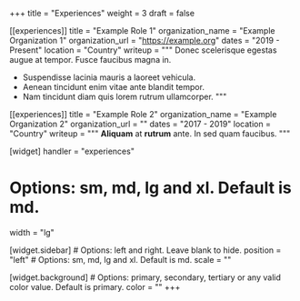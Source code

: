 +++
title = "Experiences"
weight = 3
draft = false

[[experiences]]
    title = "Example Role 1"
    organization_name = "Example Organization 1"
    organization_url = "https://example.org"
    dates = "2019 - Present"
    location = "Country"
    writeup = """
Donec scelerisque egestas augue at tempor. Fusce faucibus magna in.
- Suspendisse lacinia mauris a laoreet vehicula.
- Aenean tincidunt enim vitae ante blandit tempor.
- Nam tincidunt diam quis lorem rutrum ullamcorper.
"""

[[experiences]]
    title = "Example Role 2"
    organization_name = "Example Organization 2"
    organization_url = ""
    dates = "2017 - 2019"
    location = "Country"
    writeup = """
**Aliquam** at **rutrum** ante. In sed quam faucibus.
"""

[widget]
  handler = "experiences"
    
  # Options: sm, md, lg and xl. Default is md.
  width = "lg"

  [widget.sidebar]
    # Options: left and right. Leave blank to hide.
    position = "left"
    # Options: sm, md, lg and xl. Default is md.
    scale = ""
    
  [widget.background]
    # Options: primary, secondary, tertiary or any valid color value. Default is primary.
    color = ""
+++